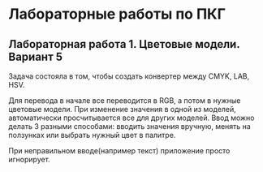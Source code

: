 <h1>Лабораторные работы по ПКГ</h1>
<h2>Лабораторная работа 1. Цветовые модели. Вариант 5</h2>
<p>Задача состояла в том, чтобы создать конвертер между CMYK, LAB, HSV.</p>
<p>Для перевода в начале все переводится в RGB, а потом в нужные цветовые модели.
При изменение значения в одной из моделей, автоматически просчитывается все для других моделей.
Ввод можно делать 3 разными способами: вводить значения вручную, менять на ползунках или выбрать нужный цвет в палитре.</p>
<p>При неправильном вводе(например текст) приложение просто игнорирует.</p>

